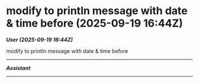 <!-- Generated by SpecStory -->

# modify to println message with date & time before (2025-09-19 16:44Z)

_**User (2025-09-19 16:44Z)**_

modify to println message with date & time before

---

_**Assistant**_



---


